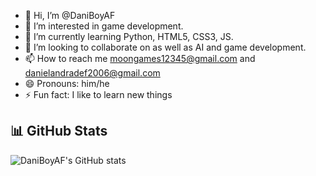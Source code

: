 - 👋 Hi, I’m @DaniBoyAF
- 👀 I’m interested in game development.
- 🌱 I’m currently learning Python, HTML5, CSS3, JS.
- 💞️ I’m looking to collaborate on as well as AI and game development.
- 📫 How to reach me moongames12345@gmail.com and danielandradef2006@gmail.com
- 😄 Pronouns: him/he
- ⚡ Fun fact: I like to learn new things
## 📊 GitHub Stats

![DaniBoyAF's GitHub stats](https://github-readme-stats.vercel.app/api?username=DaniBoyAF&show_icons=true&theme=dark)  
